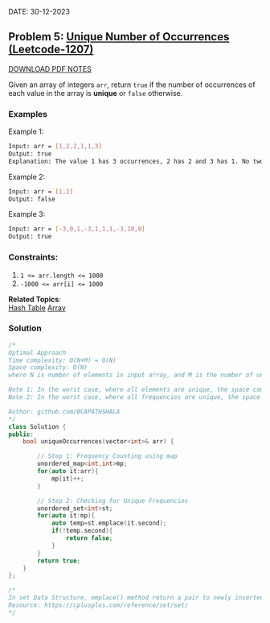 DATE: 30-12-2023

## Problem 5: [Unique Number of Occurrences (Leetcode-1207)](https://leetcode.com/problems/unique-number-of-occurrences/)

[DOWNLOAD PDF NOTES](https://drive.google.com/drive/u/1/folders/1V1lszXbUO97guTtDgW8AWcIkryRB2uW9)

Given an array of integers `arr`, return `true` if the number of occurrences of each value in the array is **unique** or `false` otherwise.

### Examples

Example 1:

```bash
Input: arr = [1,2,2,1,1,3]
Output: true
Explanation: The value 1 has 3 occurrences, 2 has 2 and 3 has 1. No two values have the same number of occurrences.
```

Example 2:

```bash
Input: arr = [1,2]
Output: false
```

Example 3:

```bash
Input: arr = [-3,0,1,-3,1,1,1,-3,10,0]
Output: true
```

### Constraints:

1. `1 <= arr.length <= 1000`
2. `-1000 <= arr[i] <= 1000`

**Related Topics**:  
[Hash Table](https://leetcode.com/tag/hash-table/)
[Array](https://leetcode.com/tag/array/)

### Solution

```cpp
/*
Optimal Approach
Time complexity: O(N+M) = O(N)
Space complexity: O(N)
where N is number of elements in input array, and M is the number of unique frequencies in the map.

Note 1: In the worst case, where all elements are unique, the space complexity can be O(n) for unordered_map
Note 2: In the worst case, where all frequencies are unique, the space complexity can be O(n) for unordered_set

Author: github.com/BCAPATHSHALA
*/
class Solution {
public:
    bool uniqueOccurrences(vector<int>& arr) {

        // Step 1: Frequency Counting using map
        unordered_map<int,int>mp;
        for(auto it:arr){
            mp[it]++;
        }

        // Step 2: Checking for Unique Frequencies
        unordered_set<int>st;
        for(auto it:mp){
            auto temp=st.emplace(it.second);
            if(!temp.second){
                return false;
            }
        }
        return true;
    }
};

/*
In set Data Structure, emplace() method return a pair to newly inserted unique elemet and a value of true otherwise false
Resource: https://cplusplus.com/reference/set/set/
*/
```
